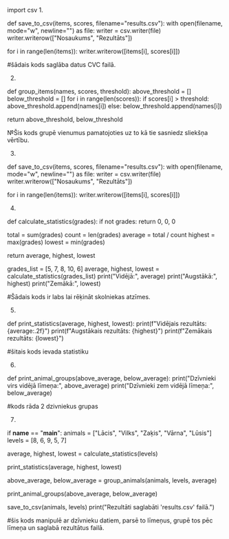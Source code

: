 import csv
1.

def save_to_csv(items, scores, filename="results.csv"):
    with open(filename, mode="w", newline="") as file:
        writer = csv.writer(file)
        writer.writerow(["Nosaukums", "Rezultāts"])

  for i in range(len(items)):
        writer.writerow([items[i], scores[i]])
        
#šādais kods saglāba datus CVC failā.

 



2.
 
def group_items(names, scores, threshold):
    above_threshold = []
    below_threshold = []
 for i in range(len(scores)):
        if scores[i] > threshold:
            above_threshold.append(names[i])
        else:
            below_threshold.append(names[i])

  return above_threshold, below_threshold

  №Šis kods grupē vienumus pamatojoties uz to kā tie sasniedz sliekšņa vērtību.


3.
   
def save_to_csv(items, scores, filename="results.csv"):
    with open(filename, mode="w", newline="") as file:
        writer = csv.writer(file)
        writer.writerow(["Nosaukums", "Rezultāts"])

  for i in range(len(items)):
        writer.writerow([items[i], scores[i]])


4.
def calculate_statistics(grades):
    if not grades:
        return 0, 0, 0

total = sum(grades)
count = len(grades)
average = total / count
highest = max(grades)
lowest = min(grades)

return average, highest, lowest

grades_list = [5, 7, 8, 10, 6]
average, highest, lowest = calculate_statistics(grades_list)
print("Vidējā:", average)
print("Augstākā:", highest)
print("Zemākā:", lowest)

#Šādais kods ir labs lai rēķināt skolniekas atzīmes.

5.

def print_statistics(average, highest, lowest):
    print(f"Vidējais rezultāts: {average:.2f}")
    print(f"Augstākais rezultāts: {highest}")
    print(f"Zemākais rezultāts: {lowest}")
    
#šitais kods ievada statistiku

6.

def print_animal_groups(above_average, below_average):
    print("Dzīvnieki virs vidējā līmeņa:", above_average)
    print("Dzīvnieki zem vidējā līmeņa:", below_average)

#kods rāda 2 dzivniekus grupas



7.

if __name__ == "__main__":
    animals = ["Lācis", "Vilks", "Zaķis", "Vārna", "Lūsis"]
    levels = [8, 6, 9, 5, 7]

   average, highest, lowest = calculate_statistics(levels)

   print_statistics(average, highest, lowest)

  above_average, below_average = group_animals(animals, levels, average)

  print_animal_groups(above_average, below_average)

  save_to_csv(animals, levels)
    print("Rezultāti saglabāti 'results.csv' failā.")

  #šis kods manipulē ar dzīvnieku datiem, parsē to līmeņus, grupē tos pēc līmeņa un saglabā rezultātus failā.

        

























